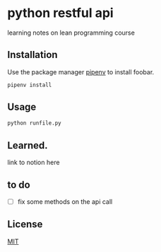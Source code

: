 # python restful api 

learning notes on lean programming course

## Installation

Use the package manager [pipenv](hhttps://github.com/pypa/pipenv) to install foobar.

```bash
pipenv install
```

## Usage

```python
python runfile.py
```

## Learned. 
link to notion here

## to do 
- [ ] fix some methods on the api call

## License
[MIT](https://choosealicense.com/licenses/mit/)